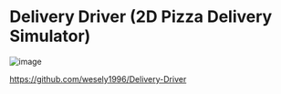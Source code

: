 # Delivery Driver (2D Pizza Delivery Simulator)

![image](https://user-images.githubusercontent.com/26310042/159302388-2edfaf2b-f615-40b8-a131-9790142b3ecc.png)

https://github.com/wesely1996/Delivery-Driver
